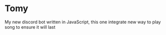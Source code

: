 # Tomy
My new discord bot written in JavaScript, this one integrate new way to play song to ensure it will last
